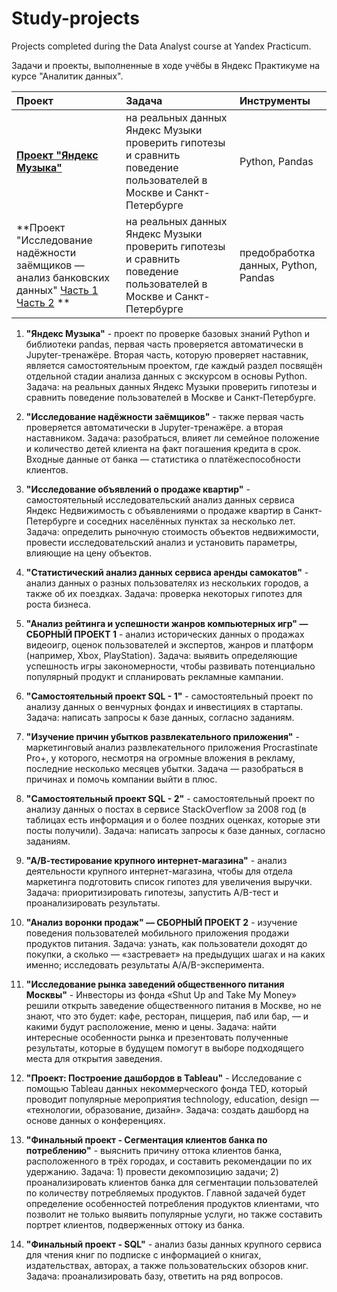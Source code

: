 # Study-projects

Projects completed during the Data Analyst course at Yandex Practicum.

Задачи и проекты, выполненные в ходе учёбы в Яндекс Практикуме на курсе "Аналитик данных".

| Проект | Задача | Инструменты |
| :-------------------- | :--------------------- |:--------------------------- |
| **[Проект "Яндекс Музыка"](https://github.com/serkosil/study-projects/blob/main/01_Yandex-Music/01_Яндекс-Музыка.ipynb "Яндекс Музыка")** | на реальных данных Яндекс Музыки проверить гипотезы и сравнить поведение пользователей в Москве и Санкт-Петербурге | Python, Pandas |
| **Проект "Исследование надёжности заёмщиков — анализ банковских данных" [Часть 1](https://github.com/serkosil/study-projects/blob/main/02-Borrower-Credibility-Survey/02_Исследование%20надёжности%20заёмщиков(1).ipynb "Часть 1") [Часть 2](https://github.com/serkosil/study-projects/blob/main/02-Borrower-Credibility-Survey/02_Исследование%20надёжности%20заёмщиков(2).ipynb "Часть 2") ** | на реальных данных Яндекс Музыки проверить гипотезы и сравнить поведение пользователей в Москве и Санкт-Петербурге | предобработка данных, Python, Pandas |

1. **"Яндекс Музыка"** - проект по проверке базовых знаний Python и библиотеки pandas, первая часть проверяется автоматически в Jupyter-тренажёре. Вторая часть, которую проверяет наставник, является самостоятельным проектом, где каждый раздел посвящён отдельной стадии анализа данных с экскурсом в основы Python. Задача: на реальных данных Яндекс Музыки проверить гипотезы и сравнить поведение пользователей в Москве и Санкт-Петербурге.

2. **"Исследование надёжности заёмщиков"** - также первая часть проверяется автоматически в Jupyter-тренажёре. а вторая наставником. Задача: разобраться, влияет ли семейное положение и количество детей клиента на факт погашения кредита в срок. Входные данные от банка — статистика о платёжеспособности клиентов.

3. **"Исследование объявлений о продаже квартир"** - самостоятельный исследовательский анализ данных сервиса Яндекс Недвижимость с объявлениями о продаже квартир в Санкт-Петербурге и соседних населённых пунктах за несколько лет. Задача: определить рыночную стоимость объектов недвижимости, провести исследовательский анализ и установить параметры, влияющие на цену объектов.

4. **"Статистический анализ данных сервиса аренды самокатов"** - анализ данных о разных пользователях из нескольких городов, а также об их поездках. Задача: проверка некоторых гипотез для роста бизнеса.

5. **"Анализ рейтинга и успешности жанров компьютерных игр" — СБОРНЫЙ ПРОЕКТ 1** - анализ исторических данных о продажах видеоигр, оценок пользователей и экспертов, жанров и платформ (например, Xbox, PlayStation). Задача: выявить определяющие успешность игры закономерности, чтобы развивать потенциально популярный продукт и спланировать рекламные кампании.

6. **"Самостоятельный проект SQL - 1"** - самостоятельный проект по анализу данных о венчурных фондах и инвестициях в стартапы. Задача: написать запросы к базе данных, согласно заданиям.

7. **"Изучение причин убытков развлекательного приложения"** - маркетинговый анализ развлекательного приложения Procrastinate Pro+, у которого, несмотря на огромные вложения в рекламу, последние несколько месяцев убытки. Задача — разобраться в причинах и помочь компании выйти в плюс.

8. **"Самостоятельный проект SQL - 2"** - самостоятельный проект по анализу данных о постах в сервисе StackOverflow за 2008 год (в таблицах есть информация и о более поздних оценках, которые эти посты получили). Задача: написать запросы к базе данных, согласно заданиям.

9. **"А/В-тестирование крупного интернет-магазина"** - анализ деятельности крупного интернет-магазина, чтобы для отдела маркетинга подготовить список гипотез для увеличения выручки. Задача: приоритизировать гипотезы, запустить A/B-тест и проанализировать результаты. 

10. **"Анализ воронки продаж" — СБОРНЫЙ ПРОЕКТ 2** - изучение поведения пользователей мобильного приложения продажи продуктов питания. Задача: узнать, как пользователи доходят до покупки, а сколько — «застревает» на предыдущих шагах и на каких именно;
исследовать результаты A/A/B-эксперимента.

11. **"Исследование рынка заведений общественного питания Москвы"** - Инвесторы из фонда «Shut Up and Take My Money» решили открыть заведение общественного питания в Москве, но не знают, что это будет: кафе, ресторан, пиццерия, паб или бар, — и какими будут расположение, меню и цены. Задача: найти интересные особенности рынка и презентовать полученные результаты, которые в будущем помогут в выборе подходящего места для открытия заведения.

12. **"Проект: Построение дашбордов в Tableau"** - Исследование с помощью Tableau данных некоммерческого фонда TED, который проводит популярные мероприятия technology, education, design — «технологии, образование, дизайн». Задача: создать дашборд на основе данных о конференциях.

13. **"Финальный проект - Сегментация клиентов банка по потреблению"** - выяснить причину оттока клиентов банка, расположенного в трёх городах, и составить рекомендации по их удержанию. Задача: 1) провести декомпозицию задачи; 2) проанализировать клиентов банка для сегментации пользователей по количеству потребляемых продуктов. Главной задачей будет определение особенностей потребления продуктов клиентами, что позволит не только выявить популярные услуги, но также составить портрет клиентов, подверженных оттоку из банка.

14. **"Финальный проект - SQL"** - анализ базы данных крупного сервиса для чтения книг по подписке с информацией о книгах, издательствах, авторах, а также пользовательских обзоров книг. Задача: проанализировать базу, ответить на ряд вопросов.
